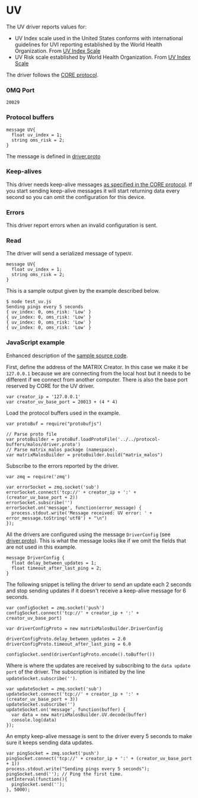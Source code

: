 # UV

The UV driver reports values for:

* UV Index scale used in the United States conforms with international guidelines for UVI reporting established by the World Health Organization.  From <a href="https://www.epa.gov/sunsafety/uv-index-scale-0" target="_blank">UV Index Scale</a>
* UV Risk scale established by World Health Organization. From <a href="https://www.epa.gov/sunsafety/uv-index-scale-0" target="_blank">UV Index Scale</a>

The driver follows the [CORE protocol](../index.md#protocol).

### 0MQ Port
```
20029
```

### Protocol buffers

```language-protobuf
message UV{
  float uv_index = 1;
  string oms_risk = 2;
}
```

The message is defined in <a href="https://github.com/matrix-io/protocol-buffers/blob/master/matrix_io/malos/v1/sense.proto" target="_blank">driver.proto</a>

### Keep-alives

This driver needs keep-alive messages <a href="https:////github.com/matrix-io/matrix-creator-malos/blob/master/README.md#keep-alive-port" target="_blank">as specified in the CORE protocol</a>.
If you start sending keep-alive messages it will start returning data every second so you can omit the configuration for this device.


### Errors

This driver report errors when an invalid configuration is sent.

### Read

The driver will send a serialized message of type`UV`.

```language-protobuf
message UV{
  float uv_index = 1;
  string oms_risk = 2;
}
```

This is a sample output given by the example described below.

```language-bash
$ node test_uv.js 
Sending pings every 5 seconds
{ uv_index: 0, oms_risk: 'Low' }
{ uv_index: 0, oms_risk: 'Low' }
{ uv_index: 0, oms_risk: 'Low' }
{ uv_index: 0, oms_risk: 'Low' }
```

### JavaScript example

Enhanced description of the <a href="https://github.com/matrix-io/matrix-creator-malos/blob/master/src/js_test/test_uv.js" target="_blank">sample source code</a>.

First, define the address of the MATRIX Creator. In this case we make it be `127.0.0.1`
because we are connecting from the local host but it needs to be different if we
connect from another computer. There is also the base port reserved by CORE for
the UV driver.

```language-javascript
var creator_ip = '127.0.0.1'
var creator_uv_base_port = 20013 + (4 * 4) 
```

Load the protocol buffers used in the example.

```language-javascript
var protoBuf = require("protobufjs")

// Parse proto file
var protoBuilder = protoBuf.loadProtoFile('../../protocol-buffers/malos/driver.proto')
// Parse matrix_malos package (namespace).
var matrixMalosBuilder = protoBuilder.build("matrix_malos")
```

Subscribe to the errors reported by the driver. 

```language-javascript
var zmq = require('zmq')

var errorSocket = zmq.socket('sub')
errorSocket.connect('tcp://' + creator_ip + ':' + (creator_uv_base_port + 2))
errorSocket.subscribe('')
errorSocket.on('message', function(error_message) {
  process.stdout.write('Message received: UV error: ' + error_message.toString('utf8') + "\n")
});
```
All the drivers are configured using the message `DriverConfig` (see <a href="https://github.com/matrix-io/protocol-buffers/blob/master/matrix_io/malos/v1/sense.proto" target="_blank">driver.proto</a>).
This is what the message looks like if we omit the fields that are not used in this example.

```language-protobuf
message DriverConfig {
  float delay_between_updates = 1;
  float timeout_after_last_ping = 2;
}
```

The following snippet is telling the driver to send an update each 2 seconds
and stop sending updates if it doesn't receive a keep-alive message for 6 seconds.

```language-javascript
var configSocket = zmq.socket('push')
configSocket.connect('tcp://' + creator_ip + ':' + creator_uv_base_port)

var driverConfigProto = new matrixMalosBuilder.DriverConfig

driverConfigProto.delay_between_updates = 2.0
driverConfigProto.timeout_after_last_ping = 6.0

configSocket.send(driverConfigProto.encode().toBuffer())
```

Where is where the updates are received by subscribing to the `data update port` of the driver.
The subscription is initiated by the line `updateSocket.subscribe('')`.

```language-javascript
var updateSocket = zmq.socket('sub')
updateSocket.connect('tcp://' + creator_ip + ':' + (creator_uv_base_port + 3))
updateSocket.subscribe('')
updateSocket.on('message', function(buffer) {
  var data = new matrixMalosBuilder.UV.decode(buffer)
  console.log(data)
});
```
An empty keep-alive message is sent to the driver every 5 seconds to make sure it keeps
sending data updates.

```language-javascript
var pingSocket = zmq.socket('push')
pingSocket.connect('tcp://' + creator_ip + ':' + (creator_uv_base_port + 1))
process.stdout.write("Sending pings every 5 seconds");
pingSocket.send(''); // Ping the first time.
setInterval(function(){
  pingSocket.send('');
}, 5000);
```

